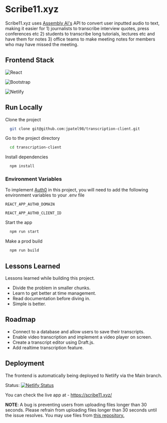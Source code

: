 # Scribe11.xyz

Scribe11.xyz uses [Assembly AI's](https://www.assemblyai.com/) API to convert user inputted audio to text, making it easier for 1) journalists to transcribe interview quotes, press conferences etc 2) students to transcribe long tutorials, lectures etc and have them for notes 3) office teams to make meeting notes for members who may have missed the meeting.
## Frontend Stack

![React](https://img.shields.io/badge/react-%2320232a.svg?style=for-the-badge&logo=react&logoColor=%2361DAFB)

![Bootstrap](https://img.shields.io/badge/bootstrap-%23563D7C.svg?style=for-the-badge&logo=bootstrap&logoColor=white)

![Netlify](https://img.shields.io/badge/netlify-%23000000.svg?style=for-the-badge&logo=netlify&logoColor=#00C7B7)

## Run Locally

Clone the project

```bash
  git clone git@github.com:jpatel98/transcription-client.git
```

Go to the project directory

```bash
  cd transcription-client
```

Install dependencies

```bash
  npm install
```
### Environment Variables

To implement [Auth0](https://auth0.com/docs/quickstart/spa/react/01-login) in this project, you will need to add the following environment variables to your .env file

`REACT_APP_AUTH0_DOMAIN`

`REACT_APP_AUTH0_CLIENT_ID`

Start the app

```bash
  npm run start
```

Make a prod build

```bash
  npm run build
```
## Lessons Learned

Lessons learned while building this project.
- Divide the problem in smaller chunks.
- Learn to get better at time management.
- Read documentation before diving in.
- Simple is better.


## Roadmap

- Connect to a database and allow users to save their transcripts.
- Enable video transcription and implement a video player on screen.
- Create a transcript editor using Draft.js.
- Add realtime transcription feature.



## Deployment
The frontend is automatically being deployed to Netlify via the Main branch.

Status: [![Netlify Status](https://api.netlify.com/api/v1/badges/ed2189ea-4926-404b-bc81-0d155860732f/deploy-status?branch=develop)](https://app.netlify.com/sites/scribe11/deploys)

You can check the live app at - https://scribe11.xyz/ 

**NOTE**: A bug is preventing users from uploading files longer than 30 seconds. Please refrain from uploading files longer than 30 seconds until the issue resolves. 
You may use files from [this repository.](https://github.com/jpatel98/scribe11-test-audio)
